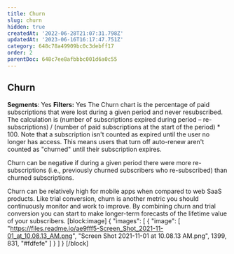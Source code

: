 ```yaml
---
title: Churn
slug: churn
hidden: true
createdAt: '2022-06-28T21:07:31.798Z'
updatedAt: '2023-06-16T16:17:47.751Z'
category: 648c78a49909bc0c3debff17
order: 2
parentDoc: 648c7ee8afbbbc001d6a0c55
---
```

## Churn
**Segments**: Yes
**Filters:** Yes
The Churn chart is the percentage of paid subscriptions that were lost during a given period and never resubscribed. The calculation is (number of subscriptions expired during period – re-subscriptions) / (number of paid subscriptions at the start of the period) * 100. Note that a subscription isn't counted as expired until the user no longer has access. This means users that turn off auto-renew aren't counted as "churned" until their subscription expires.

Churn can be negative if during a given period there were more re-subscriptions (i.e., previously churned subscribers who re-subscribed) than churned subscriptions.

Churn can be relatively high for mobile apps when compared to web SaaS products. Like trial conversion, churn is another metric you should continuously monitor and work to improve. By combining churn and trial conversion you can start to make longer-term forecasts of the lifetime value of your subscribers. 
[block:image]
{
  "images": [
    {
      "image": [
        "https://files.readme.io/ae9fff5-Screen_Shot_2021-11-01_at_10.08.13_AM.png",
        "Screen Shot 2021-11-01 at 10.08.13 AM.png",
        1399,
        831,
        "#fdfefe"
      ]
    }
  ]
}
[/block]